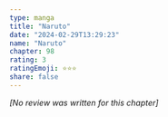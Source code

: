 ```yaml
---
type: manga
title: "Naruto"
date: "2024-02-29T13:29:23"
name: "Naruto"
chapter: 98
rating: 3
ratingEmoji: ⭐️⭐️⭐️
share: false
---
```


*[No review was written for this chapter]*
